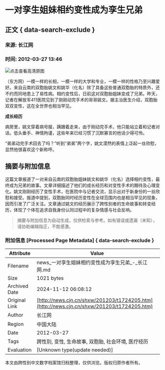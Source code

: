 # 一对孪生姐妹相约变性成为孪生兄弟

## 正文 { data-search-exclude }


### 来源: 长江网  
### 时间: 2012-03-27 13:46

![点击查看高清原图](./W020120327497369700384.jpg)

（东方网）一模一样的长相，一模一样的大学和专业，一模一样的性格乃至兴趣爱好。来自云南的双胞胎姚文和姚华（化名）除了具备这些普通双胞胎的特质外，还不约而同地患上了易性病。相约变性后，日前这对双胞胎姐妹变成了兄弟。昨天，记者在解放军411医院见到了刚刚动完手术的哥哥姚文。据主治医生介绍，双胞胎双双变性，这在全世界也相当罕见。

**成长经历**

病房里，姚文穿着病号服，蹒跚着走来，由于刚动完手术，他只能站立着和记者对话。低头垂手、神情拘谨，这些年来已经习惯了沉默寡言的他话少得可怜。

“弟弟动完手术回去了吗？”听到“弟弟”两个字，姚文漠然的表情上泛起一丝欣慰，显然他很喜欢这个新称呼。

## 摘要与附加信息

<!-- tcd_abstract -->
这篇文章报道了一对来自云南的双胞胎姐妹姚文和姚华（化名）选择相约变性，最终成为兄弟的故事。文章详细描述了他们的成长经历和对变性手术的期待及心理变化。姚文刚刚经历了变性手术，在医院中与记者交流，显示出对于新身份的一丝欣慰和接受。报道中提到，双胞胎同时经历变性在全球范围内也是相当罕见的现象，因而引发了广泛关注。文章通过姚文的经历展示了跨性别者的生命故事和转变经历，体现了个体在追求自我身份认同过程中的复杂情感与社会反响。
<!-- tcd_abstract_end -->

> 摘要与附加信息为自动生成，仅供检索与参考。如有错误或遗漏（未知），请协助编辑指正，不胜感激。

### 附加信息 [Processed Page Metadata] { data-search-exclude }

| Attribute       | Value                                  |
|-----------------|----------------------------------------|
| Filename        | news_一对孪生姐妹相约变性成为孪生兄弟_-_长江网.md                             |
| Size            | 1021 bytes                           |
| Archived Date   | 2024-11-12 06:08:12                             |
| Original Link   | [http://news.cjn.cn/shxw/201203/t1724205.htm](http://news.cjn.cn/shxw/201203/t1724205.htm)                       |
| Author          | 长江网                               |
| Region          | 中国大陆                               |
| Date            | 2012-03-27                                 |
| Tags            | 跨性别, 变性, 生命故事, 双胞胎, 社会环境, 医疗经历                                 |
| Evaluation            | [Unknown type(update needed)]                                 |
<!-- tcd_table_end -->

本文由跨性别中文数字档案馆归档整理，仅供浏览。版权归原作者所有。
